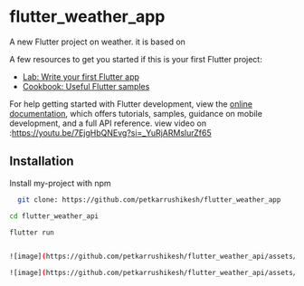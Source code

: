 # flutter_weather_app

A new Flutter project on weather.
it is based on

A few resources to get you started if this is your first Flutter project:

- [Lab: Write your first Flutter app](https://docs.flutter.dev/get-started/codelab)
- [Cookbook: Useful Flutter samples](https://docs.flutter.dev/cookbook)

For help getting started with Flutter development, view the
[online documentation](https://docs.flutter.dev/), which offers tutorials,
samples, guidance on mobile development, and a full API reference.
view video on :https://youtu.be/7EjgHbQNEvg?si=_YuRjARMslurZf65


## Installation 

Install my-project with npm

```bash 
  git clone: https://github.com/petkarrushikesh/flutter_weather_app

cd flutter_weather_api

flutter run


![image](https://github.com/petkarrushikesh/flutter_weather_api/assets/130480524/f652a9be-e042-4e44-808b-dc4508feb315)

![image](https://github.com/petkarrushikesh/flutter_weather_api/assets/130480524/2b9ec5bb-041a-487c-a97b-60a70937c51d)


